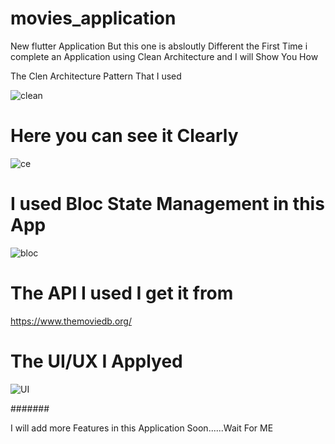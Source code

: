 # movies_application

New flutter Application But this one is absloutly Different the First Time i complete an Application using Clean Architecture  and I will Show You How

The Clen Architecture Pattern That I used

![clean](https://user-images.githubusercontent.com/76841665/190665731-a9915b63-b3f5-4459-89de-5a31a248de32.PNG)


# Here you can see it Clearly 

![ce](https://user-images.githubusercontent.com/76841665/190666044-d3ddc738-3808-4ebe-b49b-95f16cff52a1.PNG)
 
 
 # I used Bloc State Management in this App 
 
 ![bloc](https://user-images.githubusercontent.com/76841665/190666402-b95f041e-d165-4722-a128-b933d36ba782.PNG)


# The API I used I get it from 
https://www.themoviedb.org/

# The UI/UX I Applyed 

![UI](https://user-images.githubusercontent.com/76841665/190666769-bd65c198-91c7-4296-bb05-af11125f7777.PNG)


#######

I will add more Features in this Application Soon......Wait For ME 

